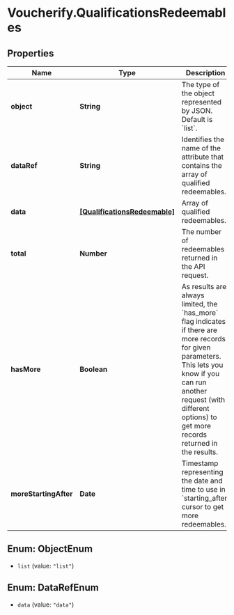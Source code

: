 # Voucherify.QualificationsRedeemables

## Properties

Name | Type | Description | Notes
------------ | ------------- | ------------- | -------------
**object** | **String** | The type of the object represented by JSON. Default is &#x60;list&#x60;. | [optional] [default to &#39;list&#39;]
**dataRef** | **String** | Identifies the name of the attribute that contains the array of qualified redeemables. | [optional] [default to &#39;data&#39;]
**data** | [**[QualificationsRedeemable]**](QualificationsRedeemable.md) | Array of qualified redeemables. | [optional] 
**total** | **Number** | The number of redeemables returned in the API request. | [optional] 
**hasMore** | **Boolean** | As results are always limited, the &#x60;has_more&#x60; flag indicates if there are more records for given parameters. This lets you know if you can run another request (with different options) to get more records returned in the results. | [optional] 
**moreStartingAfter** | **Date** | Timestamp representing the date and time to use in &#x60;starting_after&#x60; cursor to get more redeemables. | [optional] 



## Enum: ObjectEnum


* `list` (value: `"list"`)





## Enum: DataRefEnum


* `data` (value: `"data"`)




